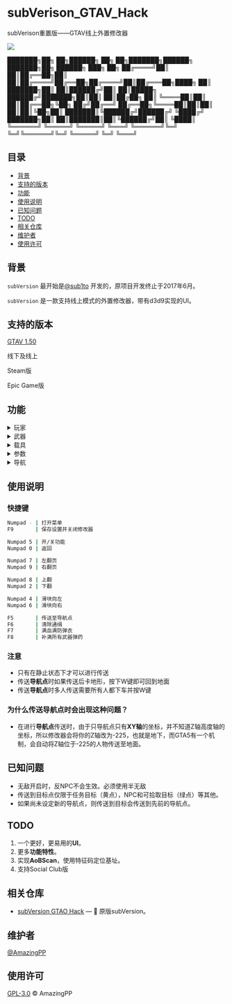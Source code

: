 # subVerison_GTAV_Hack
subVerison重置版——GTAV线上外置修改器

[![](https://img.shields.io/badge/Powerd%20By-subVersion-brightgreen)](https://github.com/sub1to/subVersion_GTAO_Hack)

███████╗██╗   ██╗██████╗ ██╗   ██╗███████╗██████╗ ███████╗██╗ ██████╗ ███╗   ██╗
██╔════╝██║   ██║██╔══██╗██║   ██║██╔════╝██╔══██╗██╔════╝██║██╔═══██╗████╗  ██║
███████╗██║   ██║██████╔╝██║   ██║█████╗  ██████╔╝███████╗██║██║   ██║██╔██╗ ██║
╚════██║██║   ██║██╔══██╗╚██╗ ██╔╝██╔══╝  ██╔══██╗╚════██║██║██║   ██║██║╚██╗██║
███████║╚██████╔╝██████╔╝ ╚████╔╝ ███████╗██║  ██║███████║██║╚██████╔╝██║ ╚████║
╚══════╝ ╚═════╝ ╚═════╝   ╚═══╝  ╚══════╝╚═╝  ╚═╝╚══════╝╚═╝ ╚═════╝ ╚═╝  ╚═══╝
                                                                                

## 目录

- [背景](#背景)
- [支持的版本](#支持的版本)
- [功能](#功能)
- [使用说明](#使用说明)
- [已知问题](#已知问题)
- [TODO](#TODO)
- [相关仓库](#相关仓库)
- [维护者](#维护者)
- [使用许可](#使用许可)

## 背景

`subVersion` 最开始是[@sub1to](https://github.com/sub1to) 开发的，原项目开发终止于2017年6月。

`subVersion` 是一款支持线上模式的外置修改器，带有d3d9实现的UI。

## 支持的版本
[GTAV 1.50](https://www.rockstargames.com/zh/games/info/V)

线下及线上

Steam版

Epic Game版

## 功能
<details>
<summary>玩家</summary>

```
治疗
自杀
无敌
半无敌
通缉等级
永不通缉
杀死攻击NPC（杀死任何攻击你的NPC）
奔跑速度（1-5倍）
游泳速度（1-5倍）
超级跳跃
爆炸近战
无布娃娃（永不摔倒）
无限耐力
近战击退倍数
假死雷达隐匿
水下行走
```
</details>
<details>
<summary>武器</summary>

```
补满所有武器弹药
补满当前武器弹药
无扩散
无后座
无需换弹
快速换弹（1-10倍）
武器伤害系数（1-10倍）
无限弹药
射程（1-10倍）
加特林无需预热
爆炸子弹
燃烧子弹
批量子弹（1-10倍；最大25）（射出一发等于多发）
批量传播（0-0.12）
初速（1-10倍）
人冲击力
车辆冲击力
直升机冲击力
```
<details>
<summary>子弹编辑  >></summary>

```
手榴弹
粘弹
燃烧瓶
隐形爆炸
闪电爆炸
大爆炸
中爆炸
小爆炸
小水柱
小火柱
大水柱
大火柱
MK2爆炸子弹
烟雾弹
催泪瓦斯
带特效的爆炸
大冲击波爆炸
大火灾爆炸
超大型飞艇爆炸
大爆炸+坠落碎片
火球爆炸
烟花
雪球
屏幕抖动爆炸
假爆炸（无伤害）
```
</details>
</details>
<details>
<summary>载具</summary>

```
无敌
半无敌
防爆轮胎
安全带
修复
无限喷射
喷射恢复速度
```
<details>
<summary>属性  >></summary>

```
质量
浮力
减档速度
手刹制动力
悬挂高度
撞击伤害倍数
武器伤害倍数
变形系数
引擎伤害倍数
变形系数（0-1；默认值为0.7）（将滑块向左移动可一直减少变形向右表示变形较大）
加速度（1-10倍）
高速挡（1-25）
刹车制动力（1-10倍）
牵引力（1-2倍）
重力（0N-25N；默认9.8N）
悬挂（1-2倍）
```
</details>
</details>
<details>
<summary>参数</summary>

```
RP倍数
AP倍数
最小任务金额
```
</details>

<details>
<summary>导航</summary>

```
导航点
目标点
室内
```
</details>


## 使用说明
### 快捷键
```sh
Numpad - | 打开菜单
F9       | 保存设置并关闭修改器

Numpad 5 | 开/关功能
Numpad 0 | 返回

Numpad 7 | 左翻页
Numpad 9 | 右翻页

Numpad 8 | 上翻
Numpad 2 | 下翻

Numpad 4 | 滑块向左
Numpad 6 | 滑块向右

F5       | 传送至导航点
F6       | 清除通缉
F7       | 满血满防弹衣
F8       | 补满所有武器弹药
```

### 注意
- 只有在静止状态下才可以进行传送
- 传送**导航点**时如果传送后卡地形，按下W键即可回到地面
- 传送**导航点**时多人传送需要所有人都下车并按W键
### 为什么传送导航点时会出现这种问题？
- 在进行**导航点**传送时，由于只导航点只有**XY轴**的坐标，并不知道Z轴高度轴的坐标，所以修改器会将你的Z轴改为-225，也就是地下，而GTA5有一个机制，会自动将Z轴位于-225的人物传送至地面。

## 已知问题
- 无敌开启时，反NPC不会生效。必须使用半无敌
- 传送到目标点仅限于任务目标（黄点），NPC和可拾取目标（绿点）等其他。
- 如果尚未设定新的导航点，则传送到目标会传送到先前的导航点。

## TODO

1. 一个更好，更易用的**UI**。
2. 更多**功能特性**。
3. 实现**AoBScan**，使用特征码定位基址。
4. 支持Social Club版


## 相关仓库

- [subVersion GTAO Hack](https://github.com/sub1to/subVersion_GTAO_Hack) — 💌 原版subVersion。

## 维护者

[@AmazingPP](https://github.com/AmazingPP)

## 使用许可

[GPL-3.0](LICENSE) © AmazingPP
